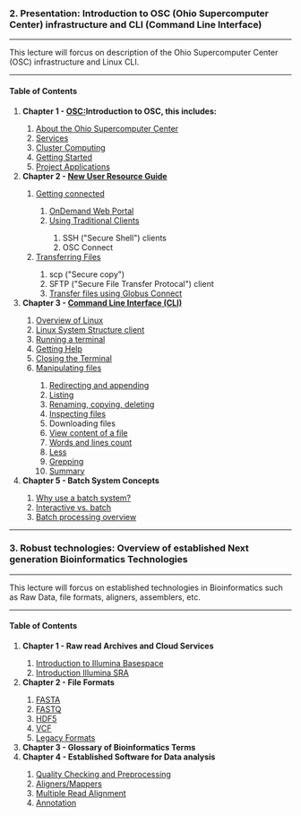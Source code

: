### 2. Presentation: Introduction to OSC (Ohio Supercomputer Center) infrastructure and CLI (Command Line Interface)
<hr>


This lecture will forcus on description of the Ohio Supercomputer Center (OSC) infrastructure and Linux CLI.

<hr>

#### Table of Contents
<ol start="1">
  <li><strong>Chapter 1 - <a href="https://www.osc.edu">OSC:</a>Introduction to OSC, this includes:</strong></li>
  <ol start="i">
   <li><a href="https://www.osc.edu/about/mission">About the Ohio Supercomputer Center</a></li>
   <li><a href="https://www.osc.edu/services">Services</a></li>
   <li><a href="https://www.osc.edu/services/cluster_computing">Cluster Computing</a></li>
    <li><a href="https://www.osc.edu/resources/getting_started">Getting Started</a></li>
    <li><a href="https://www.osc.edu/supercomputing/support/account">Project Applications</a></li>
  </ol>
  
  <li><strong>Chapter 2 - <a href="https://www.osc.edu/resources/getting_started/new_user_resource_guide">New User Resource Guide</a></strong></li>
  <ol start="i">
   <li><a href="https://www.osc.edu/resources/getting_started/getting_connected">Getting connected</a></li>
  <ol start="i">
   <li><a href="https://ondemand.osc.edu/">OnDemand Web Portal</a></li>
   <li><a href="https://www.osc.edu/resources/getting_started/getting_connected">Using Traditional Clients</a></li>
   <ol start="i.i">
    <li>SSH ("Secure Shell") clients</li>
    <li> OSC Connect</li>
   </ol>
  </ol>
  <li><a href="https://www.osc.edu/resources/getting_started/getting_connected">Transferring Files</a></li>
  <ol start="i.i">
    <li>scp ("Secure copy")</li>
    <li> SFTP ("Secure File Transfer Protocal") client</li>
   <li><a href="https://www.osc.edu/resources/getting_started/howto/howto_transfer_files_using_globus_connect">Transfer files using Globus Connect</a></li>
   </ol>
  </ol>
   <li><strong>Chapter 3 - <a href="">Command Line Interface (CLI)</a></strong></li>
   <ol start="i.i">
  <li><a href="http://nbviewer.jupyter.org/github/wijerasa/HCS7806_09_18_2015/blob/master/Introduction%20to%20Terminal.ipynb#Overview-of-Linux">Overview of Linux</a></li>
  <li> <a href="http://nbviewer.jupyter.org/github/wijerasa/HCS7806_09_18_2015/blob/master/Introduction%20to%20Terminal.ipynb#Linux-System-Structure"> Linux System Structure client</a></li>
  <li><a href="https://www.learnenough.com/command-line-tutorial#sec-running_a_terminal">Running a terminal</a></li>
  <li><a href="https://www.learnenough.com/command-line-tutorial#sec-man_pages">Getting Help</a></li>
  <li><a href="https://www.learnenough.com/command-line-tutorial#sec-cleaning_up">Closing the Terminal</a></li>
  <li><a href="">Manipulating files</a></li>
  <ol start="i.i">
    <li><a href="https://www.learnenough.com/command-line-tutorial#sec-redirecting_and_appending">Redirecting and appending</a></li>
    <li><a href="https://www.learnenough.com/command-line-tutorial#sec-listing">Listing</a></li>
    <li><a href="https://www.learnenough.com/command-line-tutorial#sec-renaming_copying_deleting">Renaming, copying, deleting</a></li>
    <li><a href="https://www.learnenough.com/command-line-tutorial#sec-inspecting_files">Inspecting files</a></li>
    <li><a href="https://www.learnenough.com/command-line-tutorial#sec-downloading_a_file"></a>Downloading files</li>
    <li><a href="https://www.learnenough.com/command-line-tutorial#sec-making_heads_and_tails">View content of a file</a></li>
    <li><a href="https://www.learnenough.com/command-line-tutorial#sec-wordcount_and_pipes">Words and lines count</a></li>
    <li><a href="https://www.learnenough.com/command-line-tutorial#sec-less_is_more">Less</a></li>
    <li><a href="https://www.learnenough.com/command-line-tutorial#sec-grepping">Grepping</a></li>
   <li><a href="https://www.learnenough.com/command-line-tutorial#sec-summary_inspecting">Summary</a></li>
   </ol>
  </ol>
 <li><strong>Chapter 5 - Batch System Concepts </strong></li>
  <ol start="i">
    <li><a href="">Why use a batch system?</a></li>
    <li><a href="">Interactive vs. batch</a></li>
    <li><a href="">Batch processing overview</a></li>
    
  </ol>

</ol>
<hr>

### 3. Robust technologies: Overview of established Next generation Bioinformatics Technologies
<hr>


This lecture will forcus on established technologies in Bioinformatics such as Raw Data, file formats, aligners, assemblers, etc.

<hr>

#### Table of Contents

<ol start="1">
  <li><strong>Chapter 1 - Raw read Archives and Cloud Services</strong></li>
  <ol start="i">
   <li><a href="https://github.com/wijerasa/HCS7194/wiki/Chapter-1:---Raw-read-Archives-and-Cloud-Services">Introduction to Illumina Basespace</a></li>
   <li><a href="https://github.com/wijerasa/HCS7194/wiki/Chapter-1:---Raw-read-Archives-and-Cloud-Services">Introduction Illumina SRA</a></li>
  </ol>
 
 <li><strong>Chapter 2 - File Formats</strong></li>
  <ol start="i">
   <li><a href="https://github.com/wijerasa/HCS7194/wiki/Chapter-2---File-Formats#fasta">FASTA</a></li>
   <li><a href="https://github.com/wijerasa/HCS7194/wiki/Chapter-2---File-Formats#fastq">FASTQ</a></li>
   <li><a href="">HDF5</a></li>
  <li><a href="">VCF</a></li>
   <li><a href="">Legacy Formats</a></li>
  </ol>

<li><strong>Chapter 3 - Glossary of Bioinformatics Terms</strong></li>
  
<li><strong>Chapter 4 - Established Software for Data analysis </strong></li>
  <ol start="i">
    <li><a href="">Quality Checking and Preprocessing</a></li>
    <li><a href="">Aligners/Mappers</a></li>
    <li><a href="">Multiple Read Alignment</a></li>
    <li><a href="">Annotation</a></li>
    
  </ol>

